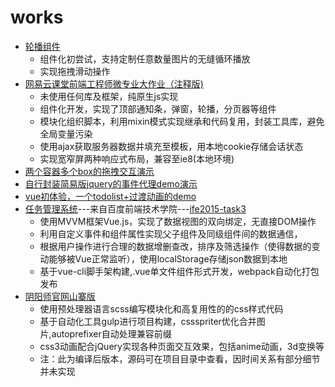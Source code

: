 # works

<ul>
<li><a href="https://reson-a.github.io/works/Slider/slider.html">轮播组件</a>
<ul><li>组件化初尝试，支持定制任意数量图片的无缝循环播放</li><li>实现拖拽滑动操作</li></ul></li>
<li><a href="https://reson-a.github.io/works/NetEaseFinalTask/index.html">网易云课堂前端工程师微专业大作业（注释版)</a>
<ul><li>未使用任何库及框架，纯原生js实现</li>
<li>组件化开发，实现了顶部通知条，弹窗，轮播，分页器等组件</li>
<li>模块化组织脚本，利用mixin模式实现继承和代码复用，封装工具库，避免全局变量污染</li>
<li>使用ajax获取服务器数据并填充至模板，用本地cookie存储会话状态</li>
<li>实现宽窄屏两种响应式布局，兼容至ie8(本地环境)</li></ul></li>
<li><a href="https://reson-a.github.io/works/BaiduWebTask/drag-demo/drag-demo.html">两个容器多个box的拖拽交互演示</a></li>
<li><a href="https://reson-a.github.io/works/BaiduWebTask/jq-mini/jq-mini-test.html">自行封装简易版jquery的事件代理demo演示</a></li>
<li><a href="https://reson-a.github.io/works/vue-project/project/todolist/index.html">vue初体验，一个todolist+过渡动画的demo</a></li>
<li><a href="https://reson-a.github.io/works/BaiduWebTask/task3/index.html">任务管理系统</a>---来自百度前端技术学院---<a href="https://github.com/baidu-ife/ife/tree/master/2015_spring/task/task0003">ife2015-task3</a><ul>
<li>使用MVVM框架Vue.js，实现了数据视图的双向绑定，无直接DOM操作</li>
<li>利用自定义事件和组件属性实现父子组件及同级组件间的数据通信，</li>
<li>根据用户操作进行合理的数据增删查改，排序及筛选操作（使得数据的变动能够被Vue正常监听），使用localStorage存储json数据到本地</li>
<li>基于vue-cli脚手架构建,.vue单文件组件形式开发，webpack自动化打包发布</li>
</ul></li>
<li><a href="https://reson-a.github.io/works/yys/dist/index.html">阴阳师官网山寨版</a>
<ul>
<li>使用预处理器语言scss编写模块化和高复用性的的css样式代码</li>
<li>基于自动化工具gulp进行项目构建，cssspriter优化合并图片,autoprefixer自动处理兼容前缀</li>
<li>css3动画配合jQuery实现各种页面交互效果，包括anime动画，3d变换等</li>
<li>注：此为编译后版本，源码可在项目目录中查看，因时间关系有部分细节并未实现</li>
</ul></li>
</ul>
 



 


  








